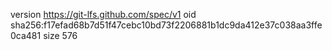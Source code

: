 version https://git-lfs.github.com/spec/v1
oid sha256:f17efad68b7d51f47cebc10bd73f2206881b1dc9da412e37c038aa3ffe0ca481
size 576
